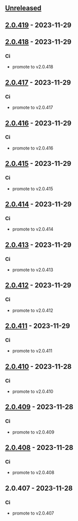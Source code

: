<a name="unreleased"></a>
## [Unreleased]


<a name="2.0.419"></a>
## [2.0.419] - 2023-11-29

<a name="2.0.418"></a>
## [2.0.418] - 2023-11-29
### Ci
- promote to v2.0.418


<a name="2.0.417"></a>
## [2.0.417] - 2023-11-29
### Ci
- promote to v2.0.417


<a name="2.0.416"></a>
## [2.0.416] - 2023-11-29
### Ci
- promote to v2.0.416


<a name="2.0.415"></a>
## [2.0.415] - 2023-11-29
### Ci
- promote to v2.0.415


<a name="2.0.414"></a>
## [2.0.414] - 2023-11-29
### Ci
- promote to v2.0.414


<a name="2.0.413"></a>
## [2.0.413] - 2023-11-29
### Ci
- promote to v2.0.413


<a name="2.0.412"></a>
## [2.0.412] - 2023-11-29
### Ci
- promote to v2.0.412


<a name="2.0.411"></a>
## [2.0.411] - 2023-11-29
### Ci
- promote to v2.0.411


<a name="2.0.410"></a>
## [2.0.410] - 2023-11-28
### Ci
- promote to v2.0.410


<a name="2.0.409"></a>
## [2.0.409] - 2023-11-28
### Ci
- promote to v2.0.409


<a name="2.0.408"></a>
## [2.0.408] - 2023-11-28
### Ci
- promote to v2.0.408


<a name="2.0.407"></a>
## 2.0.407 - 2023-11-28
### Ci
- promote to v2.0.407


[Unreleased]: https://gitlab.industrysoftware.automation.siemens.com/caas-ops/fleet/aws-usea1-qa-qa/compare/2.0.419...HEAD
[2.0.419]: https://gitlab.industrysoftware.automation.siemens.com/caas-ops/fleet/aws-usea1-qa-qa/compare/2.0.418...2.0.419
[2.0.418]: https://gitlab.industrysoftware.automation.siemens.com/caas-ops/fleet/aws-usea1-qa-qa/compare/2.0.417...2.0.418
[2.0.417]: https://gitlab.industrysoftware.automation.siemens.com/caas-ops/fleet/aws-usea1-qa-qa/compare/2.0.416...2.0.417
[2.0.416]: https://gitlab.industrysoftware.automation.siemens.com/caas-ops/fleet/aws-usea1-qa-qa/compare/2.0.415...2.0.416
[2.0.415]: https://gitlab.industrysoftware.automation.siemens.com/caas-ops/fleet/aws-usea1-qa-qa/compare/2.0.414...2.0.415
[2.0.414]: https://gitlab.industrysoftware.automation.siemens.com/caas-ops/fleet/aws-usea1-qa-qa/compare/2.0.413...2.0.414
[2.0.413]: https://gitlab.industrysoftware.automation.siemens.com/caas-ops/fleet/aws-usea1-qa-qa/compare/2.0.412...2.0.413
[2.0.412]: https://gitlab.industrysoftware.automation.siemens.com/caas-ops/fleet/aws-usea1-qa-qa/compare/2.0.411...2.0.412
[2.0.411]: https://gitlab.industrysoftware.automation.siemens.com/caas-ops/fleet/aws-usea1-qa-qa/compare/2.0.410...2.0.411
[2.0.410]: https://gitlab.industrysoftware.automation.siemens.com/caas-ops/fleet/aws-usea1-qa-qa/compare/2.0.409...2.0.410
[2.0.409]: https://gitlab.industrysoftware.automation.siemens.com/caas-ops/fleet/aws-usea1-qa-qa/compare/2.0.408...2.0.409
[2.0.408]: https://gitlab.industrysoftware.automation.siemens.com/caas-ops/fleet/aws-usea1-qa-qa/compare/2.0.407...2.0.408
